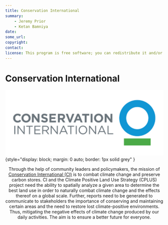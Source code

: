 ```yaml
---
title: Conservation International
summary:
    - Jeremy Prior
    - Ketan Bamniya
date:
some_url:
copyright:
contact:
license: This program is free software; you can redistribute it and/or modify it under the terms of the GNU Affero General Public License as published by the Free Software Foundation; either version 3 of the License, or (at your option) any later version.
---
```


# Conservation International

![Simplified analysis model](img/ci_logo.svg){style="display: block; margin: 0 auto; border: 1px solid grey" }

<p style="text-align: center;">Through the help of community leaders and policymakers, the mission of <a href="https://www.conservation.org/">Conservation International (CI)</a> is to combat climate
change and preserve carbon stores. CI and the Climate Positive Land Use Strategy (CPLUS) project need the ability to spatially analyze a given area to determine the
best land use in order to naturally combat climate change and the effects thereof on a global scale.
Further, reports need to be generated to communicate to stakeholders the importance of conserving
and maintaining certain areas and the need to restore lost climate-positive environments. Thus,
mitigating the negative effects of climate change produced by our daily activities. The aim is to ensure
a better future for everyone.</p>
